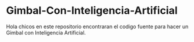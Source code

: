 # Gimbal-Con-Inteligencia-Artificial
Hola chicos en este repositorio encontraran el codigo fuente para hacer un Gimbal con Inteligencia Artificial.
